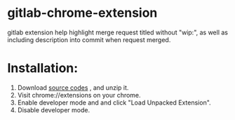 # gitlab-chrome-extension
gitlab extension help highlight merge request titled without "wip:", as well as including description into commit when request merged.

# Installation:
1. Download [source codes](https://github.com/kuangchanglang/gitlab-chrome-extension/archive/master.zip) , and unzip it.
2. Visit chrome://extensions on your chrome.
3. Enable developer mode and and click "Load Unpacked Extension".
4. Disable developer mode.
